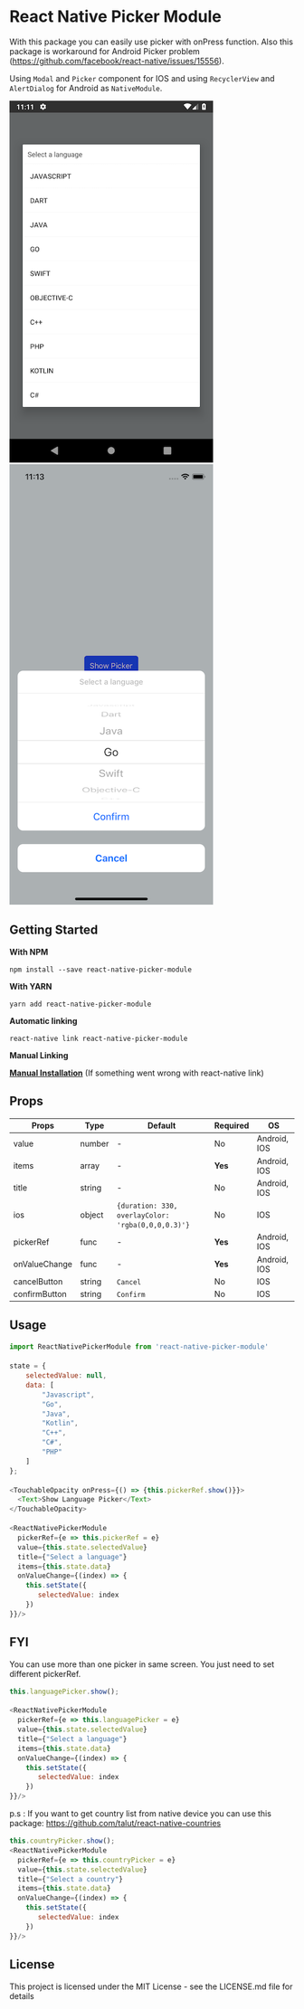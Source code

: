 # React Native Picker Module

With this package you can easily use picker with onPress function.
Also this package is workaround for Android Picker problem (https://github.com/facebook/react-native/issues/15556). 

Using `Modal` and `Picker` component for IOS and using `RecyclerView` and `AlertDialog` for Android as `NativeModule`. 


<img src="./docs/android-picker-module.png"> <img src="./docs/ios-picker-module.png">

## Getting Started

**With NPM**

```
npm install --save react-native-picker-module
```

**With YARN**

```
yarn add react-native-picker-module
```

**Automatic linking**

```
react-native link react-native-picker-module
```

**Manual Linking**

**[Manual Installation](/docs/manual-installation.md)** (If something went wrong with react-native link)

## Props

| Props       | Type | Default                                          | Required | OS         |
|-------------|------|--------------------------------------------------|----------|------------|
|value        |number|-                                                 |No        |Android, IOS|
|items        |array |-                                                 |**Yes**   |Android, IOS|
|title        |string|-                                                 |No        |Android, IOS|
|ios          |object|`{duration: 330, overlayColor: 'rgba(0,0,0,0.3)'}`|No        |IOS         |
|pickerRef    |func  |-                                                 |**Yes**   |Android, IOS|
|onValueChange|func  |-                                                 |**Yes**   |Android, IOS|
|cancelButton |string|`Cancel`                                          |No        |IOS         |
|confirmButton|string|`Confirm`                                         |No        |IOS         |


## Usage

```javascript
import ReactNativePickerModule from 'react-native-picker-module'

state = {
    selectedValue: null,
    data: [
        "Javascript",
        "Go",
        "Java",
        "Kotlin",
        "C++",
        "C#",
        "PHP"
    ]
};

<TouchableOpacity onPress={() => {this.pickerRef.show()}}>
  <Text>Show Language Picker</Text>
</TouchableOpacity>

<ReactNativePickerModule
  pickerRef={e => this.pickerRef = e}
  value={this.state.selectedValue}
  title={"Select a language"}
  items={this.state.data}
  onValueChange={(index) => {
    this.setState({
       selectedValue: index
    })
}}/>
```

## FYI
You can use more than one picker in same screen. You just need to set different pickerRef. 
```javascript
this.languagePicker.show();

<ReactNativePickerModule
  pickerRef={e => this.languagePicker = e}
  value={this.state.selectedValue}
  title={"Select a language"}
  items={this.state.data}
  onValueChange={(index) => {
    this.setState({
       selectedValue: index
    })
}}/>
```
p.s : If you want to get country list from native device you can use this package: https://github.com/talut/react-native-countries
```javascript
this.countryPicker.show();
<ReactNativePickerModule
  pickerRef={e => this.countryPicker = e}
  value={this.state.selectedValue}
  title={"Select a country"}
  items={this.state.data}
  onValueChange={(index) => {
    this.setState({
       selectedValue: index
    })
}}/>
```

## License
This project is licensed under the MIT License - see the LICENSE.md file for details